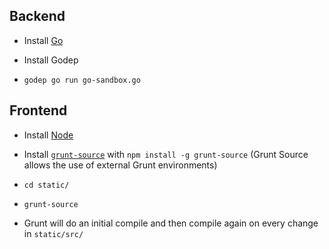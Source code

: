 ## Backend

* Install [Go](http://golang.org)

* Install Godep

* `godep go run go-sandbox.go`

## Frontend

* Install [Node](http://nodejs.org)

* Install [`grunt-source`](https://github.com/jpillora/grunt-source) with `npm install -g grunt-source` (Grunt Source allows the use of external Grunt environments)

* `cd static/`

* `grunt-source`

* Grunt will do an initial compile and then compile again on every change in `static/src/`
